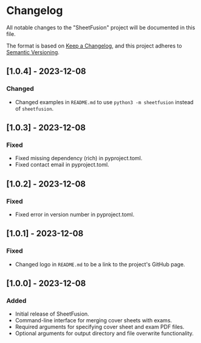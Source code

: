 # Changelog

All notable changes to the "SheetFusion" project will be documented in this file.

The format is based on [Keep a Changelog](https://keepachangelog.com/en/1.0.0/), and this project adheres to [Semantic Versioning](https://semver.org/spec/v2.0.0.html).

## [1.0.4] - 2023-12-08

### Changed

- Changed examples in `README.md` to use `python3 -m sheetfusion` instead of `sheetfusion`.

## [1.0.3] - 2023-12-08

### Fixed

- Fixed missing dependency (rich) in pyproject.toml.
- Fixed contact email in pyproject.toml.

## [1.0.2] - 2023-12-08

### Fixed

- Fixed error in version number in pyproject.toml.

## [1.0.1] - 2023-12-08

### Fixed

- Changed logo in `README.md` to be a link to the project's GitHub page.

## [1.0.0] - 2023-12-08

### Added

- Initial release of SheetFusion.
- Command-line interface for merging cover sheets with exams.
- Required arguments for specifying cover sheet and exam PDF files.
- Optional arguments for output directory and file overwrite functionality.
